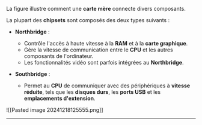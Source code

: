 
La figure illustre comment une **carte mère** connecte divers composants.

La plupart des **chipsets** sont composés des deux types suivants :

- **Northbridge** :
    
    - Contrôle l'accès à haute vitesse à la **RAM** et à la **carte graphique**.
    - Gère la vitesse de communication entre le **CPU** et les autres composants de l'ordinateur.
    - Les fonctionnalités vidéo sont parfois intégrées au **Northbridge**.
- **Southbridge** :
    
    - Permet au **CPU** de communiquer avec des périphériques à **vitesse réduite**, tels que les **disques durs**, les **ports USB** et les **emplacements d'extension**.



![[Pasted image 20241218125555.png]]

-----

